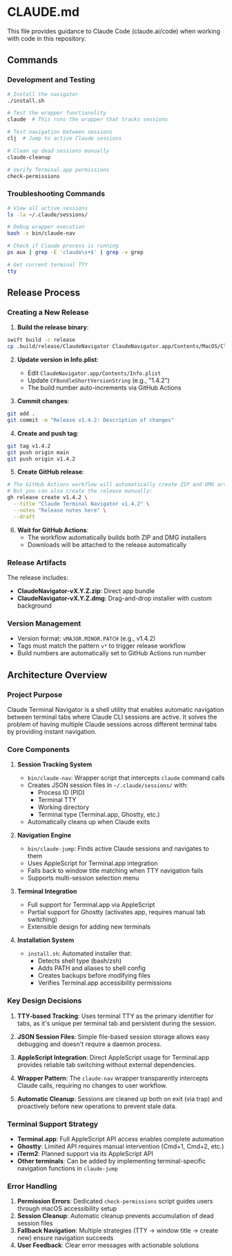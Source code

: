 # CLAUDE.md

This file provides guidance to Claude Code (claude.ai/code) when working with code in this repository.

## Commands

### Development and Testing
```bash
# Install the navigator
./install.sh

# Test the wrapper functionality
claude  # This runs the wrapper that tracks sessions

# Test navigation between sessions
clj  # Jump to active Claude sessions

# Clean up dead sessions manually
claude-cleanup

# Verify Terminal.app permissions
check-permissions
```

### Troubleshooting Commands
```bash
# View all active sessions
ls -la ~/.claude/sessions/

# Debug wrapper execution
bash -x bin/claude-nav

# Check if Claude process is running
ps aux | grep -E 'claude\s+$' | grep -v grep

# Get current terminal TTY
tty
```

## Release Process

### Creating a New Release

1. **Build the release binary**:
```bash
swift build -c release
cp .build/release/ClaudeNavigator ClaudeNavigator.app/Contents/MacOS/ClaudeNavigator
```

2. **Update version in Info.plist**:
   - Edit `ClaudeNavigator.app/Contents/Info.plist`
   - Update `CFBundleShortVersionString` (e.g., "1.4.2")
   - The build number auto-increments via GitHub Actions

3. **Commit changes**:
```bash
git add .
git commit -m "Release v1.4.2: Description of changes"
```

4. **Create and push tag**:
```bash
git tag v1.4.2
git push origin main
git push origin v1.4.2
```

5. **Create GitHub release**:
```bash
# The GitHub Actions workflow will automatically create ZIP and DMG artifacts
# But you can also create the release manually:
gh release create v1.4.2 \
  --title "Claude Terminal Navigator v1.4.2" \
  --notes "Release notes here" \
  --draft
```

6. **Wait for GitHub Actions**:
   - The workflow automatically builds both ZIP and DMG installers
   - Downloads will be attached to the release automatically

### Release Artifacts

The release includes:
- **ClaudeNavigator-vX.Y.Z.zip**: Direct app bundle
- **ClaudeNavigator-vX.Y.Z.dmg**: Drag-and-drop installer with custom background

### Version Management

- Version format: `vMAJOR.MINOR.PATCH` (e.g., v1.4.2)
- Tags must match the pattern `v*` to trigger release workflow
- Build numbers are automatically set to GitHub Actions run number

## Architecture Overview

### Project Purpose
Claude Terminal Navigator is a shell utility that enables automatic navigation between terminal tabs where Claude CLI sessions are active. It solves the problem of having multiple Claude sessions across different terminal tabs by providing instant navigation.

### Core Components

1. **Session Tracking System**
   - `bin/claude-nav`: Wrapper script that intercepts `claude` command calls
   - Creates JSON session files in `~/.claude/sessions/` with:
     - Process ID (PID)
     - Terminal TTY
     - Working directory
     - Terminal type (Terminal.app, Ghostty, etc.)
   - Automatically cleans up when Claude exits

2. **Navigation Engine**
   - `bin/claude-jump`: Finds active Claude sessions and navigates to them
   - Uses AppleScript for Terminal.app integration
   - Falls back to window title matching when TTY navigation fails
   - Supports multi-session selection menu

3. **Terminal Integration**
   - Full support for Terminal.app via AppleScript
   - Partial support for Ghostty (activates app, requires manual tab switching)
   - Extensible design for adding new terminals

4. **Installation System**
   - `install.sh`: Automated installer that:
     - Detects shell type (bash/zsh)
     - Adds PATH and aliases to shell config
     - Creates backups before modifying files
     - Verifies Terminal.app accessibility permissions

### Key Design Decisions

1. **TTY-based Tracking**: Uses terminal TTY as the primary identifier for tabs, as it's unique per terminal tab and persistent during the session.

2. **JSON Session Files**: Simple file-based session storage allows easy debugging and doesn't require a daemon process.

3. **AppleScript Integration**: Direct AppleScript usage for Terminal.app provides reliable tab switching without external dependencies.

4. **Wrapper Pattern**: The `claude-nav` wrapper transparently intercepts Claude calls, requiring no changes to user workflow.

5. **Automatic Cleanup**: Sessions are cleaned up both on exit (via trap) and proactively before new operations to prevent stale data.

### Terminal Support Strategy

- **Terminal.app**: Full AppleScript API access enables complete automation
- **Ghostty**: Limited API requires manual intervention (Cmd+1, Cmd+2, etc.)
- **iTerm2**: Planned support via its AppleScript API
- **Other terminals**: Can be added by implementing terminal-specific navigation functions in `claude-jump`

### Error Handling

1. **Permission Errors**: Dedicated `check-permissions` script guides users through macOS accessibility setup
2. **Session Cleanup**: Automatic cleanup prevents accumulation of dead session files
3. **Fallback Navigation**: Multiple strategies (TTY → window title → create new) ensure navigation succeeds
4. **User Feedback**: Clear error messages with actionable solutions